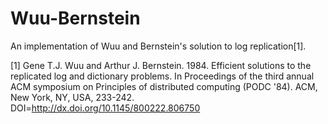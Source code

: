 # Wuu-Bernstein

An implementation of Wuu and Bernstein's solution to log replication[1].

[1] Gene T.J. Wuu and Arthur J. Bernstein. 1984. Efficient solutions to the replicated log and dictionary problems. In Proceedings of the third annual ACM symposium on Principles of distributed computing (PODC '84). ACM, New York, NY, USA, 233-242. DOI=http://dx.doi.org/10.1145/800222.806750
